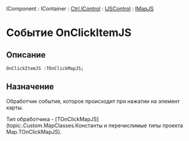 ﻿---
Link: .Ctrl.IMapJS.@OnClickItemJS
---

IComponent : IContainer : [Ctrl.IControl](topic:Com.Custom.ComClasses.Ctrl.IControl.Default) :
[IJSControl](topic:Com.Custom.ComClasses.Ctrl.IJSControl.Default) : [IMapJS](Default)

# Событие OnClickItemJS

## Описание

    OnClickItemJS :TOnClickMapJS;

## Назначение

Обработчик события, которое происходит при нажатии на элемент карты.

Тип обработчика - [TOnClickMapJS](topic:.Custom.MapClasses.Константы и перечислимые типы проекта Map.TOnClickMapJS).